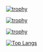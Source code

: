 [![trophy](https://github-profile-trophy.vercel.app/?username=samarthmahendra)](https://github.com/ryo-ma/github-profile-trophy)


[![trophy](https://github-profile-trophy.vercel.app/?username=samarthmahendra&theme=onedark)](https://github.com/ryo-ma/github-profile-trophy)



[![trophy](https://github-profile-trophy.vercel.app/?username=samarthmahendra&theme=algolia)](https://github.com/ryo-ma/github-profile-trophy)



[![Top Langs](https://github-readme-stats-git-masterrstaa-rickstaa.vercel.app/api/top-langs/?username=samarthmahendra)](https://github.com/anuraghazra/github-readme-stats)





